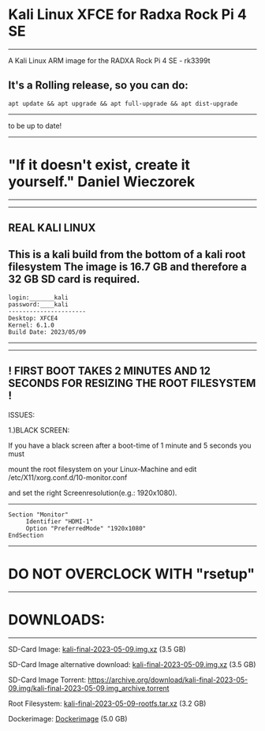 # Kali Linux XFCE for Radxa Rock Pi 4 SE
__________________________________________________________________________________________________
A Kali Linux ARM image for the RADXA Rock Pi 4 SE - rk3399t

It's a Rolling release, so you can do: 
-------------------------
    apt update && apt upgrade && apt full-upgrade && apt dist-upgrade
-------------------------
to be up to date!

__________________________________________________________________________________________________
# "If it doesn't exist, create it yourself." Daniel Wieczorek
__________________________________________________________________________________________________

----------------
REAL KALI LINUX
----------------

This is a kali build from the bottom of a kali root filesystem
The image is 16.7 GB and therefore a 32 GB SD card is required. 
----------------------------
    login:_______kali
    password:____kali
    ----------------------
    Desktop: XFCE4
    Kernel: 6.1.0
    Build Date: 2023/05/09
----------------------------

------------------------------------------------------------------------------
! FIRST BOOT TAKES 2 MINUTES AND 12 SECONDS FOR RESIZING THE ROOT FILESYSTEM !
------------------------------------------------------------------------------



ISSUES:

1.)BLACK SCREEN:

If you have a black screen after a boot-time of 1 minute and 5 seconds you must

mount the root filesystem on your Linux-Machine and edit /etc/X11/xorg.conf.d/10-monitor.conf

and set the right Screenresolution(e.g.: 1920x1080).

-----------------------------------------------------
    Section "Monitor"
         Identifier "HDMI-1"
         Option "PreferredMode" "1920x1080"
    EndSection
-----------------------------------------------------



# DO NOT OVERCLOCK WITH "rsetup" 

____________________________________________________________________________
# DOWNLOADS:
-----------

SD-Card Image: <a href="https://drive.google.com/file/d/13V7PaB7aY-MwC5Vn2QP0vCoSea7RujDL/view?usp=sharing">kali-final-2023-05-09.img.xz</a> (3.5 GB)

SD-Card Image alternative download: <a href="https://archive.org/download/kali-final-2023-05-09.img/kali-final-2023-05-09.img.xz">kali-final-2023-05-09.img.xz</a> (3.5 GB)

SD-Card Image Torrent: https://archive.org/download/kali-final-2023-05-09.img/kali-final-2023-05-09.img_archive.torrent

Root Filesystem: <a href="https://drive.google.com/file/d/1QcKa8FkMXnw676MyZa_9ly5d3Svdw6pl/view?usp=sharing">kali-final-2023-05-09-rootfs.tar.xz</a> (3.2 GB)

Dockerimage: <a href="https://hub.docker.com/r/byte4rr4y/kalilinux-rock4se">Dockerimage</a> (5.0 GB)
